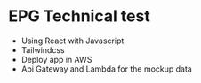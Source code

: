 # EPG Technical test

- Using React with Javascript
- Tailwindcss
- Deploy app in AWS
- Api Gateway and Lambda for the mockup data
